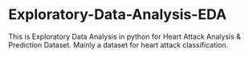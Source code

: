 # Exploratory-Data-Analysis-EDA
This is Exploratory Data Analysis in python for Heart Attack Analysis &amp; Prediction Dataset. Mainly a dataset for heart attack classification.
